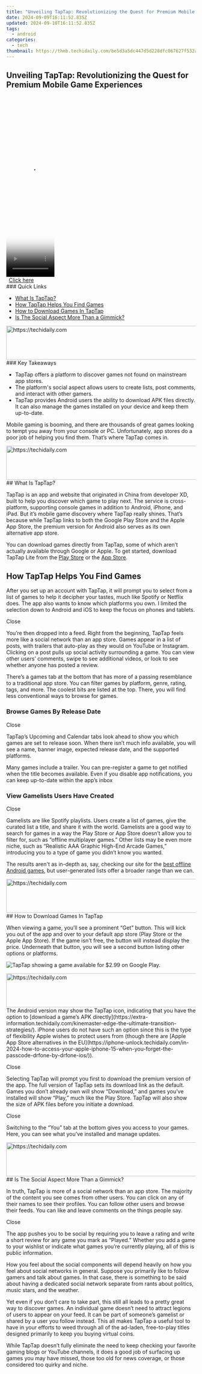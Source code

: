 ```yaml
---
title: "Unveiling TapTap: Revolutionizing the Quest for Premium Mobile Game Experiences"
date: 2024-09-09T16:11:52.835Z
updated: 2024-09-10T16:11:52.835Z
tags:
  - android
categories:
  - tech
thumbnail: https://thmb.techidaily.com/be5d3a5dc447d5d228dfc067627f532a2972f66afd30f19695d88ec8cd20ea85.jpg
---
```


## Unveiling TapTap: Revolutionizing the Quest for Premium Mobile Game Experiences

<!-- affiliate ads begin -->
<span id="1993651">
					<video width="128" height="480" style="cursor:pointer"
           poster="//a.impactradius-go.com/display-clicktoplayimage/1993651.png"
           onclick="if(!this.playClicked){this.play();this.setAttribute('controls',true);this.playClicked=true;}">
	   <source src="//a.impactradius-go.com/display-ad/22993-1993651">
	   <img src="//a.impactradius-go.com/display-clicktoplayimage/1993651.png" style="border: none; height: 100%; width: 100%; object-fit: contain">
	</video>
	<div style="width:80px;text-align:center"><a href="javascript:window.open(decodeURIComponent('https%3A%2F%2Fhomestyler.sjv.io%2Fc%2F5597632%2F1993651%2F22993'), '_blank');void(0);">Click here</a></div>
</span>
<img height="0" width="0" src="https://imp.pxf.io/i/5597632/1993651/22993" style="position:absolute;visibility:hidden;" border="0" />
<!-- affiliate ads end -->
### Quick Links

* [What Is TapTap?](https://screen-sharing-recording.techidaily.com/precision-at-zero-price-best-free-video-recorder-software/)
* [How TapTap Helps You Find Games](https://screen-mirror.techidaily.com/how-to-cast-infinix-hot-30-5g-screen-to-pc-using-wifi-drfone-by-drfone-android/)
* [How to Download Games In TapTap](https://eaxpv-info.techidaily.com/new-viral-talent-quest-episodes-1-10/)
* [Is The Social Aspect More Than a Gimmick?](https://youtube-help.techidaily.com/in-2024-optimize-video-audio-discovering-affordable-wav-extraction-methods/)

<!-- affiliate ads begin -->
<a href="https://appsumo.8odi.net/c/5597632/2118314/7443" target="_top" id="2118314">
  <img src="//a.impactradius-go.com/display-ad/7443-2118314" border="0" alt="https://techidaily.com" width="728" height="90"/>
</a>
<img height="0" width="0" src="https://appsumo.8odi.net/i/5597632/2118314/7443" style="position:absolute;visibility:hidden;" border="0" />
<!-- affiliate ads end -->
### Key Takeaways

* TapTap offers a platform to discover games not found on mainstream app stores.
* The platform's social aspect allows users to create lists, post comments, and interact with other gamers.
* TapTap provides Android users the ability to download APK files directly. It can also manage the games installed on your device and keep them up-to-date.

 Mobile gaming is booming, and there are thousands of great games looking to tempt you away from your console or PC. Unfortunately, app stores do a poor job of helping you find them. That’s where TapTap comes in.

<!-- affiliate ads begin -->
<a href="https://unicoeye.pxf.io/c/5597632/2134243/18498" target="_top" id="2134243">
  <img src="//a.impactradius-go.com/display-ad/18498-2134243" border="0" alt="https://techidaily.com" width="728" height="90"/>
</a>
<img height="0" width="0" src="https://unicoeye.pxf.io/i/5597632/2134243/18498" style="position:absolute;visibility:hidden;" border="0" />
<!-- affiliate ads end -->
##  What Is TapTap?

 TapTap is an app and website that originated in China from developer XD, built to help you discover which game to play next. The service is cross-platform, supporting console games in addition to Android, iPhone, and iPad. But it’s mobile game discovery where TapTap really shines. That’s because while TapTap links to both the Google Play Store and the Apple App Store, the premium version for Android also serves as its own alternative app store.

 You can download games directly from TapTap, some of which aren’t actually available through Google or Apple. To get started, download TapTap Lite from the [Play Store](https://www.anrdoezrs.net/links/3607085/type/dlg/sid/UUhtgUeUpU2002133/https://play.google.com/store/apps/details?id=com.taptap.global.lite) or the [App Store](https://apps.apple.com/us/app/taptap/id1621229787).

##  How TapTap Helps You Find Games

 After you set up an account with TapTap, it will prompt you to select from a list of games to help it decipher your tastes, much like Spotify or Netflix does. The app also wants to know which platforms you own. I limited the selection down to Android and iOS to keep the focus on phones and tablets.

Close 

 You’re then dropped into a feed. Right from the beginning, TapTap feels more like a social network than an app store. Games appear in a list of posts, with trailers that auto-play as they would on YouTube or Instagram. Clicking on a post pulls up social activity surrounding a game. You can view other users’ comments, swipe to see additional videos, or look to see whether anyone has posted a review.

 There’s a games tab at the bottom that has more of a passing resemblance to a traditional app store. You can filter games by platform, genre, rating, tags, and more. The coolest bits are listed at the top. There, you will find less conventional ways to browse for games.

###  Browse Games By Release Date

Close 

 TapTap’s Upcoming and Calendar tabs look ahead to show you which games are set to release soon. When there isn’t much info available, you will see a name, banner image, expected release date, and the supported platforms.

 Many games include a trailer. You can pre-register a game to get notified when the title becomes available. Even if you disable app notifications, you can keep up-to-date within the app’s inbox

###  View Gamelists Users Have Created

Close 

 Gamelists are like Spotify playlists. Users create a list of games, give the curated list a title, and share it with the world. Gamelists are a good way to search for games in a way the Play Store or App Store doesn’t allow you to filter for, such as “offline multiplayer games.” Other lists may be even more niche, such as “Realistic AAA Graphic High-End Arcade Games,” introducing you to a type of game you didn’t know you wanted.

 The results aren't as in-depth as, say, checking our site for the [best offline Android games](https://apple-account.techidaily.com/how-to-unlock-iphone-12-pro-max-when-we-dont-have-apple-id-or-password-by-drfone-ios/), but user-generated lists offer a broader range than we can.

<!-- affiliate ads begin -->
<a href="https://ephamedtechinc.pxf.io/c/5597632/2137227/26400" target="_top" id="2137227">
  <img src="//a.impactradius-go.com/display-ad/26400-2137227" border="0" alt="https://techidaily.com" width="728" height="90"/>
</a>
<img height="0" width="0" src="https://ephamedtechinc.pxf.io/i/5597632/2137227/26400" style="position:absolute;visibility:hidden;" border="0" />
<!-- affiliate ads end -->
##  How to Download Games In TapTap

 When viewing a game, you’ll see a prominent “Get” button. This will kick you out of the app and over to your default app store (Play Store or the Apple App Store). If the game isn't free, the button will instead display the price. Underneath that button, you will see a second button listing other options or platforms.

![TapTap showing a game available for $2.99 on Google Play.](https://static1.howtogeekimages.com/wordpress/wp-content/uploads/2024/03/screenshot_20240215-100823.png) 

<!-- affiliate ads begin -->
<a href="https://ephamedtechinc.pxf.io/c/5597632/2120867/26400?prodsku=mars" target="_top" id="2120867">
  <img src="//a.impactradius-go.com/display-ad/26400-2120867" border="0" alt="https://techidaily.com" width="728" height="90"/>
</a>
<img height="0" width="0" src="https://ephamedtechinc.pxf.io/i/5597632/2120867/26400?prodsku=mars" style="position:absolute;visibility:hidden;" border="0" />
<!-- affiliate ads end -->
 The Android version may show the TapTap icon, indicating that you have the option to [download a game’s APK directly](https://extra-information.techidaily.com/kinemaster-edge-the-ultimate-transition-strategies/). iPhone users do not have such an option since this is the type of flexibility Apple wishes to protect users from (though there are [Apple App Store alternatives in the EU](https://iphone-unlock.techidaily.com/in-2024-how-to-access-your-apple-iphone-15-when-you-forget-the-passcode-drfone-by-drfone-ios/)).

Close 

 Selecting TapTap will prompt you first to download the premium version of the app. The full version of TapTap sets its download link as the default. Games you don’t already own will show “Download,” and games you’ve installed will show “Play,” much like the Play Store. TapTap will also show the size of APK files before you initiate a download.

Close 

 Switching to the “You” tab at the bottom gives you access to your games. Here, you can see what you’ve installed and manage updates.

<!-- affiliate ads begin -->
<a href="https://ephamedtechinc.pxf.io/c/5597632/2137211/26400" target="_top" id="2137211">
  <img src="//a.impactradius-go.com/display-ad/26400-2137211" border="0" alt="https://techidaily.com" width="728" height="90"/>
</a>
<img height="0" width="0" src="https://ephamedtechinc.pxf.io/i/5597632/2137211/26400" style="position:absolute;visibility:hidden;" border="0" />
<!-- affiliate ads end -->
##  Is The Social Aspect More Than a Gimmick?

 In truth, TapTap is more of a social network than an app store. The majority of the content you see comes from other users. You can click on any of their names to see their profiles. You can follow other users and browse their feeds. You can like and leave comments on the things people say.

Close 

 The app pushes you to be social by requiring you to leave a rating and write a short review for any game you mark as “Played.” Whether you add a game to your wishlist or indicate what games you’re currently playing, all of this is public information.

 How you feel about the social components will depend heavily on how you feel about social networks in general. Suppose you primarily like to follow gamers and talk about games. In that case, there is something to be said about having a dedicated social network separate from rants about politics, music stars, and the weather.

 Yet even if you don’t care to take part, this still all leads to a pretty great way to discover games. An individual game doesn’t need to attract legions of users to appear on your feed. It can be part of someone’s gamelist or shared by a user you follow instead. This all makes TapTap a useful tool to have in your efforts to weed through all of the ad-laden, free-to-play titles designed primarily to keep you buying virtual coins.

 While TapTap doesn’t fully eliminate the need to keep checking your favorite gaming blogs or YouTube channels, it does a good job of surfacing up games you may have missed, those too old for news coverage, or those considered too quirky and niche.

<ins class="adsbygoogle"
     style="display:block"
     data-ad-format="autorelaxed"
     data-ad-client="ca-pub-7571918770474297"
     data-ad-slot="1223367746"></ins>



<ins class="adsbygoogle"
     style="display:block"
     data-ad-client="ca-pub-7571918770474297"
     data-ad-slot="8358498916"
     data-ad-format="auto"
     data-full-width-responsive="true"></ins>


